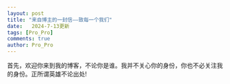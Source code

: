 ```yaml
---
layout: post
title: "来自博主的一封信——致每一个我们"
date:   2024-7-13更新
tags: [Pro_Pro]
comments: true
author: Pro_Pro
---
```


首先，欢迎你来到我的博客，不论你是谁。我并不关心你的身份，你也不必关注我的身份。正所谓英雄不论出处!
<!-- more -->
